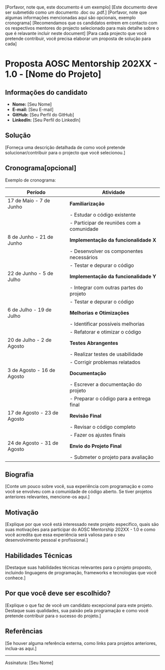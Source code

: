 [Porfavor, note que, este documento é um exemplo]
[Este documento deve ser submetido como um documento .doc ou .pdf.]
[Porfavor, note que algumas informações mencionadas aqui são opcionais, exemplo cronograma]
[Recomendamos que os candidatos entrem em contacto com os respectivos mentores do projecto selecionado para mais detalhe sobre o que é relavante incluir neste document]
[Para cada projecto que você pretende contribuir, você precisa elaborar um proposta de solução para cada]

# Proposta AOSC Mentorship 202XX - 1.0 - [Nome do Projeto]

## Informações do candidato

- **Nome:** [Seu Nome]
- **E-mail:** [Seu E-mail]
- **GitHub:** [Seu Perfil do GitHub]
- **LinkedIn:** [Seu Perfil do LinkedIn]

## Solução

[Forneça uma descrição detalhada de como você pretende solucionar/contribuir para o projecto que você selecionou.]

## Cronograma[opcional]
Exemplo de cronograma:

| **Período**                 | **Atividade**                       |
|---------------------------|----------------------------------|
| 17 de Maio - 7 de Junho   | **Familiarização**                       |
|                           | - Estudar o código existente               |
|                           | - Participar de reuniões com a comunidade |
| 8 de Junho - 21 de Junho   | **Implementação da funcionalidade X**   |
|                           | - Desenvolver os componentes necessários |
|                           | - Testar e depurar o código                     |
| 22 de Junho - 5 de Julho   | **Implementação da funcionalidade Y**   |
|                           | - Integrar com outras partes do projeto   |
|                           | - Testar e depurar o código                     |
| 6 de Julho - 19 de Julho   | **Melhorias e Otimizações**                  |
|                           | - Identificar possíveis melhorias         |
|                           | - Refatorar e otimizar o código                   |
| 20 de Julho - 2 de Agosto | **Testes Abrangentes**                       |
|                           | - Realizar testes de usabilidade           |
|                           | - Corrigir problemas relatados                  |
| 3 de Agosto - 16 de Agosto | **Documentação**                                |
|                           | - Escrever a documentação do projeto      |
|                           | - Preparar o código para a entrega final     |
| 17 de Agosto - 23 de Agosto | **Revisão Final**                                  |
|                           | - Revisar o código completo                    |
|                           | - Fazer os ajustes finais                           |
| 24 de Agosto - 31 de Agosto | **Envio do Projeto Final**                   |
|                           | - Submeter o projeto para avaliação           |

## Biografia

[Conte um pouco sobre você, sua experiência com programação e como você se envolveu com a comunidade de código aberto. Se tiver projetos anteriores relevantes, mencione-os aqui.]

## Motivação

[Explique por que você está interessado neste projeto específico, quais são suas motivações para participar do AOSC Mentorship 202XX - 1.0 e como você acredita que essa experiência será valiosa para o seu desenvolvimento pessoal e profissional.]

## Habilidades Técnicas

[Destaque suas habilidades técnicas relevantes para o projeto proposto, incluindo linguagens de programação, frameworks e tecnologias que você conhece.]

## Por que você deve ser escolhido?

[Explique o que faz de você um candidato excepcional para este projeto. Destaque suas qualidades, sua paixão pela programação e como você pretende contribuir para o sucesso do projeto.]

## Referências

[Se houver alguma referência externa, como links para projetos anteriores, inclua-as aqui.]

---
Assinatura: [Seu Nome]
